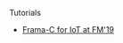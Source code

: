 
Tutorials

- [Frama-C for IoT at FM'19](tutorials/Tutorial-FM'19:-Formal-Verification-of-IoT-Software-with-Frama--C.md)
